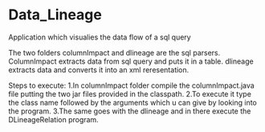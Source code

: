 # Data_Lineage
Application which visualies the data flow of a sql query

The two folders columnImpact and dlineage are the sql parsers.
ColumnImpact extracts data from sql query and puts it in a table.
dlineage extracts data and converts it into an xml reresentation.

Steps to execute:
1.In columnImpact folder compile the columnImpact.java file putting the two jar files provided in the classpath.
2.To execute it type the class name followed by the arguments which u can give by looking into the program.
3.The same goes with the dlineage and in there execute the DLineageRelation program.
